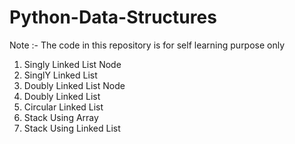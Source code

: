 # Python-Data-Structures
Note :- The code in this repository is for self learning purpose only

1) Singly Linked List Node
2) SinglY Linked List
3) Doubly Linked List Node
4) Doubly Linked List
5) Circular Linked List
6) Stack Using Array
7) Stack Using Linked List
